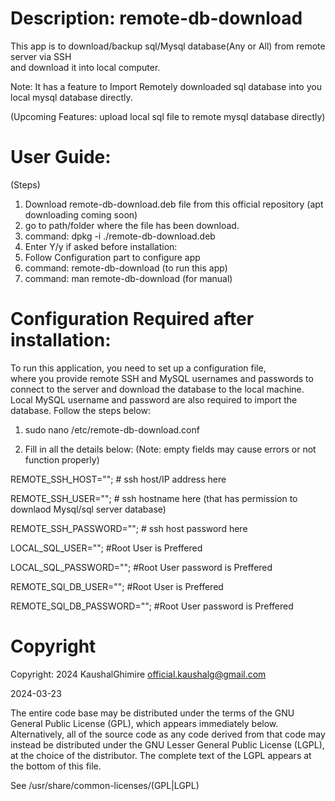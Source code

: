 # Description: remote-db-download
This app is to download/backup sql/Mysql database(Any or All) from remote server via SSH <br>
and download it into local computer. <br> 

Note: It has a feature to Import Remotely downloaded sql database into you local mysql database directly.

(Upcoming Features: upload local sql file to remote mysql database directly)

# User Guide:
(Steps)
1. Download remote-db-download.deb file from this official repository (apt downloading coming soon) <br>
2. go to path/folder where the file has been download. <br>
3. command:  dpkg -i ./remote-db-download.deb <br>
4. Enter Y/y if asked before installation:<br>
5. Follow Configuration part to configure app
6. command: remote-db-download (to run this app)<br>
7. command:  man remote-db-download     (for manual)<br>


# Configuration Required after installation:
To run this application, you need to set up a configuration file, <br>
where you provide remote SSH and MySQL usernames and passwords to connect to the server and download the database to the local machine. <br>
Local MySQL username and password are also required to import the database. Follow the steps below:

1. sudo nano /etc/remote-db-download.conf

2. Fill in all the details below: (Note: empty fields may cause errors or not function properly)

REMOTE_SSH_HOST="";   # ssh host/IP address here


REMOTE_SSH_USER="";   # ssh hostname  here (that has permission to downlaod Mysql/sql server database)


REMOTE_SSH_PASSWORD="";   # ssh host password  here


LOCAL_SQL_USER="";  #Root User is Preffered


LOCAL_SQL_PASSWORD="";   #Root User password is Preffered


REMOTE_SQl_DB_USER="";  #Root User is Preffered


REMOTE_SQl_DB_PASSWORD="";  #Root User password is Preffered




# Copyright

Copyright: 2024 KaushalGhimire <official.kaushalg@gmail.com>

2024-03-23

The entire code base may be distributed under the terms of the GNU General
Public License (GPL), which appears immediately below.  Alternatively, all
of the source code as any code derived from that code may instead be
distributed under the GNU Lesser General Public License (LGPL), at the
choice of the distributor. The complete text of the LGPL appears at the
bottom of this file.

See /usr/share/common-licenses/(GPL|LGPL)
